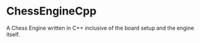 # ChessEngineCpp
A Chess Engine written in C++ inclusive of the board setup and the engine itself. 
